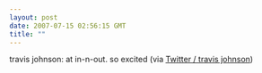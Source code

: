 ```yaml
---
layout: post
date: 2007-07-15 02:56:15 GMT
title: ""
---
```

travis johnson: at in-n-out. so excited (via <a href="http://twitter.com/travisj/statuses/150502702">Twitter / travis johnson</a>)